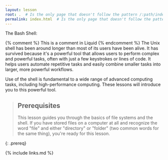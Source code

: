 ```yaml
---
layout: lesson
root: .  # Is the only page that doesn't follow the pattern /:path/index.html
permalink: index.html  # Is the only page that doesn't follow the pattern /:path/index.html
---
```

The Bash Shell:

<!-- this is an html comment -->

{% comment %} This is a comment in Liquid {% endcomment %}
The Unix shell has been around longer than most of its users
have been alive. It has survived because it's a powerful tool that
allows users to perform complex and powerful tasks, often with just
 a few keystrokes or lines of code. It helps users automate repetitive
 tasks and easily combine smaller tasks into larger, more powerful workflows.

 Use of the shell is fundamental to a wide range of advanced computing
 tasks, including high-performance computing. These lessons will introduce
 you to this powerful tool.

 > ## Prerequisites
 >
 > This lesson guides you through the basics of file systems and the
 > shell. If you have stored files on a computer at all and recognize
 > the word "file" and either "directory" or "folder" (two common words
 > for the same thing), you're ready for this lesson.
>
{: .prereq}

{% include links.md %}
